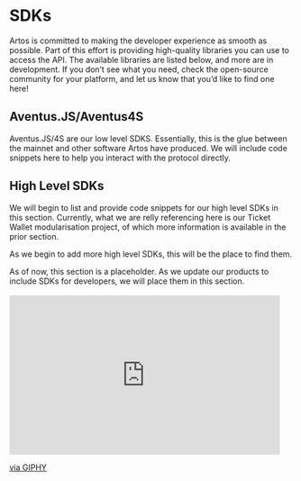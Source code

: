 # SDKs

Artos is committed to making the developer experience as smooth as possible. Part of this effort is providing high-quality libraries you can use to access the API. The available libraries are listed below, and more are in development. If you don’t see what you need, check the open-source community for your platform, and let us know that you’d like to find one here!


## Aventus.JS/Aventus4S

Aventus.JS/4S are our low level SDKS. Essentially, this is the glue between the mainnet and other software Artos have produced. We will include code snippets here to help you interact with the protocol directly.

## High Level SDKs

We will begin to list and provide code snippets for our high level SDKs in this section. Currently, what we are relly referencing here is our Ticket Wallet modularisation project, of which more information is available in the prior section.

As we begin to add more high level SDKs, this will be the place to find them.

<aside class="notice">
As of now, this section is a placeholder. As we update our products to include SDKs for developers, we will place them in this section.<br/ ><br/ >
<iframe src="https://giphy.com/embed/ToMjGpjwk1MxyYRcQnK" width="480" height="283" frameBorder="0" class="giphy-embed" allowFullScreen></iframe><p><a href="https://giphy.com/gifs/shiba-inu-moon-pls-hello-trampoline-ToMjGpjwk1MxyYRcQnK">via GIPHY</a></p>
</aside>
